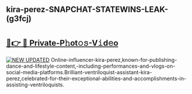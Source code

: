 ## kira-perez-SNAPCHAT-STATEWINS-LEAK-(g3fcj)


# <h2><a href="https://mediaupload.pro?-20M">🔗👉 🔴 Private-P𝚑ot𝚘𝚜-V𝚒d𝚎o</a></h2>

[![NEW UPDATED](https://i.imgur.com/0qMVB7G.gif)](https://mediaupload.pro?-20M)
Online-influencer-kira-perez,known-for-publishing-dance-and-lifestyle-content,-including-performances-and-vlogs-on-social-media-platforms.Brilliant-ventriloquist-assistant-kira-perez,celebrated-for-their-exceptional-abilities-and-accomplishments-in-assisting-ventriloquists.  